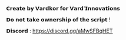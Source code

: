 𝗖𝗿𝗲𝗮𝘁𝗲 𝗯𝘆 𝗩𝗮𝗿𝗱𝗸𝗼𝗿 𝗳𝗼𝗿 𝗩𝗮𝗿𝗱'𝗜𝗻𝗻𝗼𝘃𝗮𝘁𝗶𝗼𝗻𝘀

𝗗𝗼 𝗻𝗼𝘁 𝘁𝗮𝗸𝗲 𝗼𝘄𝗻𝗲𝗿𝘀𝗵𝗶𝗽 𝗼𝗳 𝘁𝗵𝗲 𝘀𝗰𝗿𝗶𝗽𝘁 !

𝗗𝗶𝘀𝗰𝗼𝗿𝗱 : https://discord.gg/aMwSFBqHET
